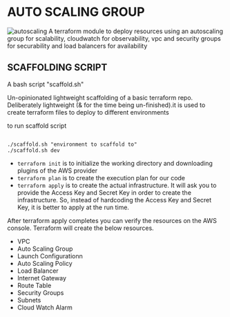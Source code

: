 # AUTO SCALING GROUP 
![autoscaling](./autoscaling.jpeg)
A terraform module to deploy resources using an autoscaling group for scalability, cloudwatch for observability, vpc and security groups for securability and load balancers for availability


## SCAFFOLDING SCRIPT 
A bash script "scaffold.sh"

Un-opinionated lightweight scaffolding of a basic terraform repo. Deliberately lightweight (& for the time being un-finished).it is used to create terraform files to deploy to different environments 

to run scaffold script 
```

./scaffold.sh "environment to scaffold to"
./scaffold.sh dev
```

* `terraform init` is to initialize the working directory and downloading plugins of the AWS provider
* `terraform plan` is to create the execution plan for our code
* `terraform apply` is to create the actual infrastructure. It will ask you to provide the Access Key and Secret Key in order to create the infrastructure. So,     instead of hardcoding the Access Key and Secret Key, it is better to apply at the run time.


After terraform apply completes you can verify the resources on the AWS console. Terraform will create the below resources.
* VPC
* Auto Scaling Group
* Launch Configurationn
* Auto Scaling Policy
* Load Balancer
* Internet Gateway
* Route Table
* Security Groups
* Subnets
* Cloud Watch Alarm